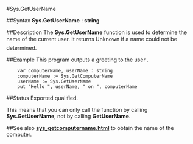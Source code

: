 
#Sys.GetUserName

##Syntax
**Sys.GetUserName** : **string**


##Description
The **Sys.GetUserName** function is used to determine the name of the current user. It returns &#147;Unknown&#148; if a name could not be determined.


##Example
This program outputs a greeting to the user .

        var computerName, userName : string
        computerName := Sys.GetComputerName
        userName := Sys.GetUserName
        put "Hello ", userName, " on ", computerName
##Status
Exported qualified.

This means that you can only call the function by calling **Sys.GetUserName**, not by calling **GetUserName**.


##See also
**[sys_getcomputername.html](Sys.GetComputerName)** to obtain the name of the computer.

